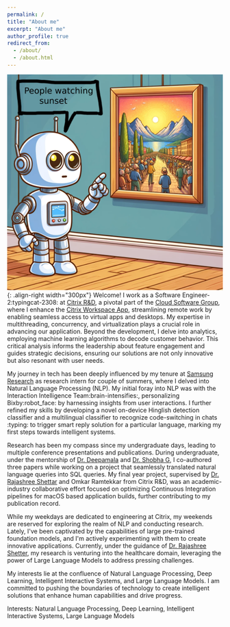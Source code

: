 ```yaml
---
permalink: /
title: "About me"
excerpt: "About me"
author_profile: true
redirect_from: 
  - /about/
  - /about.html
---
```


![Motivation](images/quote2.png){: .align-right width="300px"}
Welcome! I work as a Software Engineer-2:typingcat-2308: at [Citrix R&D](https://www.citrix.com/about/), a pivotal part of the [Cloud Software Group](https://www.cloud.com/), where I enhance the [Citrix Workspace App](https://docs.citrix.com/en-us/citrix-workspace-app-for-mac.html), streamlining remote work by enabling seamless access to virtual apps and desktops. My expertise in multithreading, concurrency, and virtualization plays a crucial role in advancing our application. Beyond the development, I delve into analytics, employing machine learning algorithms to decode customer behavior. This critical analysis informs the leadership about feature engagement and guides strategic decisions, ensuring our solutions are not only innovative but also resonant with user needs.

My journey in tech has been deeply influenced by my tenure at [Samsung Research](https://research.samsung.com/sri-b) as research intern for couple of summers, where I delved into Natural Language Processing (NLP). My initial foray into NLP was with the Interaction Intelligence Team:brain-intensifies:, personalizing Bixby:robot_face: by harnessing insights from user interactions. I further refined my skills by developing a novel on-device Hinglish detection classifier and a multilingual classifier to recognize code-switching in chats :typing: to trigger smart reply solution for a particular language, marking my first steps towards intelligent systems.

Research has been my compass since my undergraduate days, leading to multiple conference presentations and publications. During undergraduate, under the mentorship of [Dr. Deepamala](https://rvce.edu.in/cs-deepamala) and [Dr. Shobha G](https://rvce.edu.in/cs-shobhag), I co-authored three papers while working on a project that seamlessly translated natural language queries into SQL queries. My final year project, supervised by [Dr. Rajashree Shettar]() and Omkar Ramtekkar from Citrix R&D, was an academic-industry collaborative effort focused on optimizing Continuous Integration pipelines for macOS based application builds, further contributing to my publication record.

While my weekdays are dedicated to engineering at Citrix, my weekends are reserved for exploring the realm of NLP and conducting research. Lately, I've been captivated by the capabilities of large pre-trained foundation models, and I'm actively experimenting with them to create innovative applications. Currently, under the guidance of [Dr. Rajashree Shetter](https://rvce.edu.in//cs-rajashree), my research is venturing into the healthcare domain, leveraging the power of Large Language Models to address pressing challenges.

My interests lie at the confluence of Natural Language Processing, Deep Learning, Intelligent Interactive Systems, and Large Language Models. I am committed to pushing the boundaries of technology to create intelligent solutions that enhance human capabilities and drive progress.

Interests: Natural Language Processing, Deep Learning, Intelligent Interactive Systems, Large Language Models
